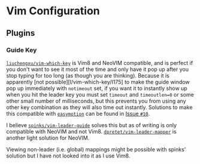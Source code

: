 # Vim Configuration

## Plugins

### Guide Key

[`liuchengxu/vim-which-key`][l/vim-which-key] is Vim8 and NeoVIM compatible, and is perfect if you don't want to see it most of the time and only have it pop up after you stop typing for too long (as though you are thinking). Because it is apparently [not possible][l/vim-which-key/I175] to make the guide window pop up immediately with `notimeout` set, if you want it to instantly show up when you hit the leader key you must set `timeout` and `timeoutlen=0` or some other small number of milliseconds, but this prevents you from using any other key combination as they will also time out instantly. Solutions to make this compatible with [`easymotion`][e/vim-easymotion] can be found in [Issue `#10`][l/vim-which-key/I10].

I believe [`spinks/vim-leader-guide`][s/vim-leader-guide] solves this but as of writing is only compatible with NeoVIM and not Vim8. [`dpretet/vim-leader-mapper`][d/vim-leader-mapper] is another light solution for NeoVIM.

Viewing non-leader (i.e. global) mappings might be possible with spinks' solution but I have not looked into it as I use Vim8.


  [d/vim-leader-mapper]:    https://github.com/dpretet/vim-leader-mapper
  [e/vim-easymotion]:       https://github.com/easymotion/vim-easymotion
  [l/vim-which-key]:        https://github.com/liuchengxu/vim-which-key
  [l/vim-which-key/I10]:    https://github.com/liuchengxu/vim-which-key
  [s/vim-leader-guide]:     https://github.com/spinks/vim-leader-guide
